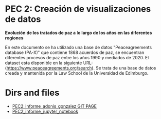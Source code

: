 # PEC 2: Creación de visualizaciones de datos

**Evolución de los tratados de paz a lo largo de los años en las diferentes regiones**

En este documento se ha utilizado una base de datos "Peaceagreements database (PA-X)" 
que contiene 1868 acuerdos de paz, se encuentran diferentes procesos de paz entre los 
años 1990 y mediados de 2020. El dataset esta disponible en la siguiente URL: 
(https://www.peaceagreements.org/search). Se trata de una base de datos creada y 
mantenida por la Law School de la Universidad de Edimburgo.

# Dirs and files

- [PEC2_informe_adonis_gonzalez GIT PAGE](https://adions025.github.io/visualization_peace_agreements/)
- [PEC2_informe_jupyter_notebook](src/PEC2_adonis_gonzalez.ipynb)


